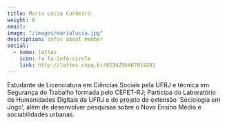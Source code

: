 ```yaml
---
title: Maria Lúcia Cordeiro
weight: 8
email:
image: "/images/marialucia.jpg"
description: infos about member
social:
  - name: lattes
    icon: fa fa-info-circle
    link: http://lattes.cnpq.br/8534256467814201
---
```


Estudante de Licenciatura em Ciências Sociais pela UFRJ e técnica em Segurança do Trabalho formada pelo CEFET-RJ; Participa do Laboratório de Humanidades Digitais da UFRJ e do projeto de extensão 'Sociologia em Jogo', além de desenvolver pesquisas sobre o Novo Ensino Médio e sociabilidades urbanas.
